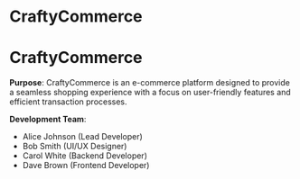 # CraftyCommerce

# CraftyCommerce

**Purpose**: CraftyCommerce is an e-commerce platform designed to provide a seamless shopping experience with a focus on user-friendly features and efficient transaction processes.

**Development Team**:

- Alice Johnson (Lead Developer)
- Bob Smith (UI/UX Designer)
- Carol White (Backend Developer)
- Dave Brown (Frontend Developer)
